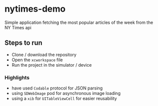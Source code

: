 # nytimes-demo
Simple application fetching the most popular articles of the week from the NY Times api

## Steps to run
- Clone / download the repository
- Open the `xcworkspace` file
- Run the project in the simulator / device

### Highlights
- have used `Codable` protocol for JSON parsing
- using `SDWebImage` pod for asynchronous image loading
- using a `xib` for `UITableViewCell` for easier reusability



